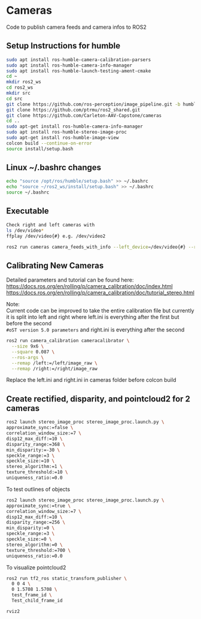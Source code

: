 # Cameras
Code to publish camera feeds and camera infos to ROS2

## Setup Instructions for humble
```bash
sudo apt install ros-humble-camera-calibration-parsers
sudo apt install ros-humble-camera-info-manager
sudo apt install ros-humble-launch-testing-ament-cmake
cd ~
mkdir ros2_ws
cd ros2_ws
mkdir src
cd src
git clone https://github.com/ros-perception/image_pipeline.git -b humble
git clone https://github.com/ptrmu/ros2_shared.git
git clone https://github.com/Carleton-AAV-Capstone/cameras
cd ..
sudo apt-get install ros-humble-camera-info-manager
sudo apt install ros-humble-stereo-image-proc
sudo apt-get install ros-humble-image-view
colcon build --continue-on-error
source install/setup.bash
```

## Linux ~/.bashrc changes
```bash
echo "source /opt/ros/humble/setup.bash" >> ~/.bashrc
echo "source ~/ros2_ws/install/setup.bash" >> ~/.bashrc
source ~/.bashrc
```

## Executable
```bash
Check right and left cameras with
ls /dev/video*
ffplay /dev/video{#} e.g. /dev/video2

ros2 run cameras camera_feeds_with_info --left_device=/dev/video{#} --right_device=/dev/video{#}
```

## Calibrating New Cameras

Detailed parameters and tutorial can be found here:
https://docs.ros.org/en/rolling/p/camera_calibration/doc/index.html
https://docs.ros.org/en/rolling/p/camera_calibration/doc/tutorial_stereo.html

Note:\
Current code can be improved to take the entire calibration file but currently it is split into left and right where left.ini is everything after the first but before the second\
```#oST version 5.0 parameters```
and right.ini is everything after the second

```bash
ros2 run camera_calibration cameracalibrator \
  --size 9x6 \
  --square 0.087 \
  --ros-args \
  --remap /left:=/left/image_raw \
  --remap /right:=/right/image_raw
```

Replace the left.ini and right.ini in cameras folder before colcon build

## Create rectified, disparity, and pointcloud2 for 2 cameras
```bash
ros2 launch stereo_image_proc stereo_image_proc.launch.py \
approximate_sync:=false \
correlation_window_size:=7 \
disp12_max_diff:=10 \
disparity_range:=368 \
min_disparity:=-30 \
speckle_range:=3 \
speckle_size:=10 \
stereo_algorithm:=1 \
texture_threshold:=10 \
uniqueness_ratio:=0.0
```

To test outlines of objects
```bash
ros2 launch stereo_image_proc stereo_image_proc.launch.py \
approximate_sync:=true \
correlation_window_size:=7 \
disp12_max_diff:=10 \
disparity_range:=256 \
min_disparity:=0 \
speckle_range:=3 \
speckle_size:=0 \
stereo_algorithm:=0 \
texture_threshold:=700 \
uniqueness_ratio:=0.0
```

To visualize pointcloud2
```bash
ros2 run tf2_ros static_transform_publisher \
  0 0 4 \
  0 1.5708 1.5708 \
  test_frame_id \
  Test_child_frame_id

rviz2
```
